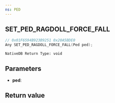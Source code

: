 ```yaml
---
ns: PED
---
```

## SET_PED_RAGDOLL_FORCE_FALL

```c
// 0x01F6594B923B9251 0x20A5BDE0
Any SET_PED_RAGDOLL_FORCE_FALL(Ped ped);
```

```
NativeDB Return Type: void
```

## Parameters
* **ped**: 

## Return value
